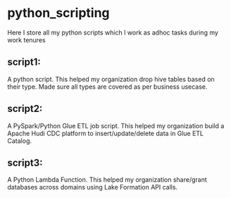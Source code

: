 # python_scripting
Here I store all my python scripts which I work as adhoc tasks during my work tenures

## script1: 
A python script. This helped my organization drop hive tables based on their type. Made sure all types are covered as per business usecase.
## script2: 
A PySpark/Python Glue ETL job script. This helped my organization build a Apache Hudi CDC platform to insert/update/delete data in Glue ETL Catalog.
## script3: 
A Python Lambda Function. This helped my organization share/grant databases across domains using Lake Formation API calls.
